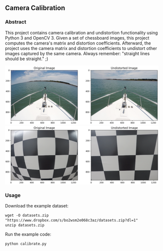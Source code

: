 ## Camera Calibration
### Abstract
This project contains camera calibration and undistortion functionality using Python 3 and OpenCV 3. Given
a set of chessboard images, this project computes the camera's matrix and distortion coefficients. Afterward,
the project uses the camera matrix and distortion coefficients to undistort other images captured by the same camera.
Always remember: "straight lines should be straight." ;)

![example1](figures/gopro_example_1.png)
![example1](figures/gopro_example_2.png)

### Usage
Download the example dataset:

    wget -O datasets.zip "https://www.dropbox.com/s/bo2wsm2e068c3az/datasets.zip?dl=1"
    unzip datasets.zip
    
Run the example code:

    python calibrate.py
